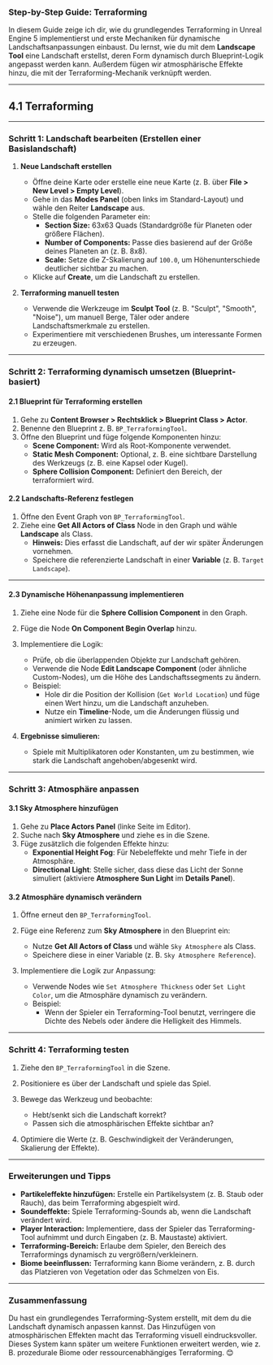 ### **Step-by-Step Guide: Terraforming**

In diesem Guide zeige ich dir, wie du grundlegendes Terraforming in Unreal Engine 5 implementierst und erste Mechaniken für dynamische Landschaftsanpassungen einbaust. Du lernst, wie du mit dem **Landscape Tool** eine Landschaft erstellst, deren Form dynamisch durch Blueprint-Logik angepasst werden kann. Außerdem fügen wir atmosphärische Effekte hinzu, die mit der Terraforming-Mechanik verknüpft werden.

---

## **4.1 Terraforming**

---

### **Schritt 1: Landschaft bearbeiten (Erstellen einer Basislandschaft)**

1. **Neue Landschaft erstellen**
    
    - Öffne deine Karte oder erstelle eine neue Karte (z. B. über **File > New Level > Empty Level**).
    - Gehe in das **Modes Panel** (oben links im Standard-Layout) und wähle den Reiter **Landscape** aus.
    - Stelle die folgenden Parameter ein:
        - **Section Size:** 63x63 Quads (Standardgröße für Planeten oder größere Flächen).
        - **Number of Components:** Passe dies basierend auf der Größe deines Planeten an (z. B. 8x8).
        - **Scale:** Setze die Z-Skalierung auf `100.0`, um Höhenunterschiede deutlicher sichtbar zu machen.
    - Klicke auf **Create**, um die Landschaft zu erstellen.
2. **Terraforming manuell testen**
    
    - Verwende die Werkzeuge im **Sculpt Tool** (z. B. "Sculpt", "Smooth", "Noise"), um manuell Berge, Täler oder andere Landschaftsmerkmale zu erstellen.
    - Experimentiere mit verschiedenen Brushes, um interessante Formen zu erzeugen.

---

### **Schritt 2: Terraforming dynamisch umsetzen (Blueprint-basiert)**

#### **2.1 Blueprint für Terraforming erstellen**

1. Gehe zu **Content Browser > Rechtsklick > Blueprint Class > Actor**.
2. Benenne den Blueprint z. B. `BP_TerraformingTool`.
3. Öffne den Blueprint und füge folgende Komponenten hinzu:
    - **Scene Component:** Wird als Root-Komponente verwendet.
    - **Static Mesh Component:** Optional, z. B. eine sichtbare Darstellung des Werkzeugs (z. B. eine Kapsel oder Kugel).
    - **Sphere Collision Component:** Definiert den Bereich, der terraformiert wird.

#### **2.2 Landschafts-Referenz festlegen**

1. Öffne den Event Graph von `BP_TerraformingTool`.
2. Ziehe eine **Get All Actors of Class** Node in den Graph und wähle **Landscape** als Class.
    - **Hinweis:** Dies erfasst die Landschaft, auf der wir später Änderungen vornehmen.
    - Speichere die referenzierte Landschaft in einer **Variable** (z. B. `Target Landscape`).

---

#### **2.3 Dynamische Höhenanpassung implementieren**

1. Ziehe eine Node für die **Sphere Collision Component** in den Graph.
    
2. Füge die Node **On Component Begin Overlap** hinzu.
    
3. Implementiere die Logik:
    
    - Prüfe, ob die überlappenden Objekte zur Landschaft gehören.
    - Verwende die Node **Edit Landscape Component** (oder ähnliche Custom-Nodes), um die Höhe des Landschaftssegments zu ändern.
    - Beispiel:
        - Hole dir die Position der Kollision (`Get World Location`) und füge einen Wert hinzu, um die Landschaft anzuheben.
        - Nutze ein **Timeline**-Node, um die Änderungen flüssig und animiert wirken zu lassen.
4. **Ergebnisse simulieren:**
    
    - Spiele mit Multiplikatoren oder Konstanten, um zu bestimmen, wie stark die Landschaft angehoben/abgesenkt wird.

---

### **Schritt 3: Atmosphäre anpassen**

#### **3.1 Sky Atmosphere hinzufügen**

1. Gehe zu **Place Actors Panel** (linke Seite im Editor).
2. Suche nach **Sky Atmosphere** und ziehe es in die Szene.
3. Füge zusätzlich die folgenden Effekte hinzu:
    - **Exponential Height Fog**: Für Nebeleffekte und mehr Tiefe in der Atmosphäre.
    - **Directional Light**: Stelle sicher, dass diese das Licht der Sonne simuliert (aktiviere **Atmosphere Sun Light** im **Details Panel**).

#### **3.2 Atmosphäre dynamisch verändern**

1. Öffne erneut den `BP_TerraformingTool`.
    
2. Füge eine Referenz zum **Sky Atmosphere** in den Blueprint ein:
    
    - Nutze **Get All Actors of Class** und wähle `Sky Atmosphere` als Class.
    - Speichere diese in einer Variable (z. B. `Sky Atmosphere Reference`).
3. Implementiere die Logik zur Anpassung:
    
    - Verwende Nodes wie `Set Atmosphere Thickness` oder `Set Light Color`, um die Atmosphäre dynamisch zu verändern.
    - Beispiel:
        - Wenn der Spieler ein Terraforming-Tool benutzt, verringere die Dichte des Nebels oder ändere die Helligkeit des Himmels.

---

### **Schritt 4: Terraforming testen**

1. Ziehe den `BP_TerraformingTool` in die Szene.
    
2. Positioniere es über der Landschaft und spiele das Spiel.
    
3. Bewege das Werkzeug und beobachte:
    
    - Hebt/senkt sich die Landschaft korrekt?
    - Passen sich die atmosphärischen Effekte sichtbar an?
4. Optimiere die Werte (z. B. Geschwindigkeit der Veränderungen, Skalierung der Effekte).
    

---

### **Erweiterungen und Tipps**

- **Partikeleffekte hinzufügen:** Erstelle ein Partikelsystem (z. B. Staub oder Rauch), das beim Terraforming abgespielt wird.
- **Soundeffekte:** Spiele Terraforming-Sounds ab, wenn die Landschaft verändert wird.
- **Player Interaction:** Implementiere, dass der Spieler das Terraforming-Tool aufnimmt und durch Eingaben (z. B. Maustaste) aktiviert.
- **Terraforming-Bereich:** Erlaube dem Spieler, den Bereich des Terraformings dynamisch zu vergrößern/verkleinern.
- **Biome beeinflussen:** Terraforming kann Biome verändern, z. B. durch das Platzieren von Vegetation oder das Schmelzen von Eis.

---

### **Zusammenfassung**

Du hast ein grundlegendes Terraforming-System erstellt, mit dem du die Landschaft dynamisch anpassen kannst. Das Hinzufügen von atmosphärischen Effekten macht das Terraforming visuell eindrucksvoller. Dieses System kann später um weitere Funktionen erweitert werden, wie z. B. prozedurale Biome oder ressourcenabhängiges Terraforming. 😊